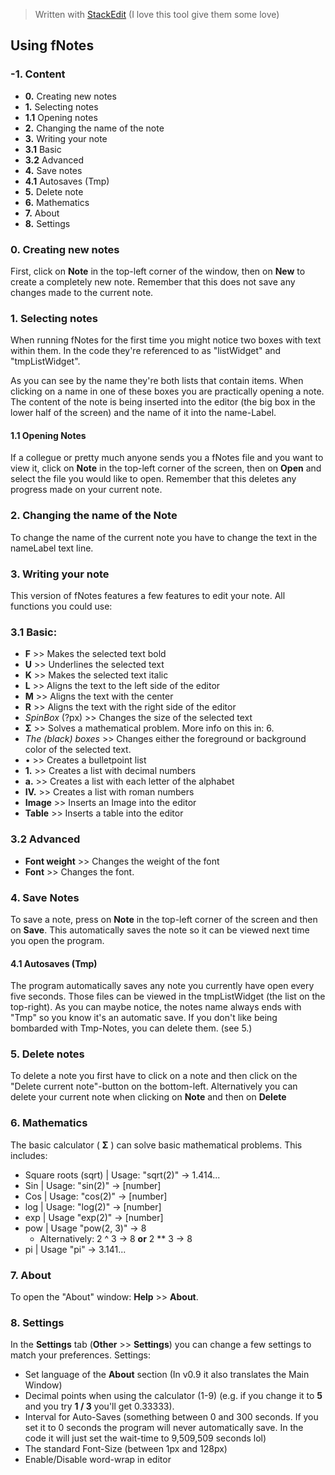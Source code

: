﻿


> Written with [StackEdit](https://stackedit.io/) (I love this tool give them some love)

## **Using fNotes**

### -1. Content

 - **0.** Creating new notes
 - **1.** Selecting notes
 - **1.1** Opening notes
 - **2.** Changing the name of the note
 -  **3.** Writing your note
 - **3.1** Basic
 - **3.2** Advanced
 - **4.** Save notes
 - **4.1** Autosaves (Tmp)
 - **5.** Delete note
 - **6.** Mathematics
 - **7.** About
 -  **8.** Settings

### 0. Creating new notes
First, click on **Note** in the top-left corner of the window, then on **New** to create a completely new note. Remember that this does not save any changes made to the current note.

### 1. Selecting notes
When running fNotes for the first time you might notice two boxes with text within them. In the code they're referenced to as "listWidget" and "tmpListWidget".

As you can see by the name they're both lists that contain items. When clicking on a name in one of these boxes you are practically opening a note. The content of the note is being inserted into the editor (the big box in the lower half of the screen) and the name of it into the name-Label.

#### 1.1 Opening Notes
If a collegue or pretty much anyone sends you a fNotes file and you want to view it, click on **Note** in the top-left corner of the screen, then on **Open** and select the file you would like to open. Remember that this deletes any progress made on your current note.

### 2. Changing the name of the Note
To change the name of the current note you have to change the text in the nameLabel text line.

### 3. Writing your note
This version of fNotes features a few features to edit your note.
All functions you could use:

### 3.1 Basic:
 -  **F** >> Makes the selected text bold
 -  **U** >> Underlines the selected text
 -  **K** >> Makes the selected text italic
 - **L** >> Aligns the text to the left side of the editor
 - **M** >> Aligns the text with the center
 - **R** >> Aligns the text with the right side of the editor
 - *SpinBox* (?px) >> Changes the size of the selected text
 - **Σ** >> Solves a mathematical problem. More info on this in: 6.
 - *The (black) boxes* >> Changes either the foreground or background color of the selected text.
 - • >> Creates a bulletpoint list
 - **1.** >> Creates a list with decimal numbers
 - **a.** >> Creates a list with each letter of the alphabet
 - **IV.** >> Creates a list with roman numbers
 - **Image** >> Inserts an Image into the editor
 - **Table** >> Inserts a table into the editor

### 3.2 Advanced
- **Font weight** >> Changes the weight of the font
- **Font** >> Changes the font.

### 4. Save Notes
To save a note, press on **Note** in the top-left corner of the screen and then on **Save**. This automatically saves the note so it can be viewed next time you open the program.

#### 4.1 Autosaves (Tmp)
The program automatically saves any note you currently have open every five seconds. Those files can be viewed in the tmpListWidget (the list on the top-right). As you can maybe notice, the notes name always ends with "Tmp" so you know it's an automatic save. If you don't like being bombarded with Tmp-Notes, you can delete them. (see 5.)

### 5. Delete notes
To delete a note you first have to click on a note and then click on the "Delete current note"-button on the bottom-left. Alternatively you can delete your current note when clicking on **Note** and then on **Delete**

### 6. Mathematics
The basic calculator ( **Σ** ) can solve basic mathematical problems.
This includes:
- Square roots (sqrt) | Usage: "sqrt(2)" -> 1.414...
- Sin | Usage: "sin(2)" -> [number]
- Cos | Usage: "cos(2)" -> [number]
- log | Usage: "log(2)" -> [number]
- exp | Usage "exp(2)" -> [number]
- pow | Usage "pow(2, 3)" -> 8
	- Alternatively: 2 ^ 3 -> 8 **or** 2 ** 3 -> 8
- pi | Usage "pi" -> 3.141...

### 7. About
To open the "About" window: **Help** >> **About**.

### 8. Settings
In the **Settings** tab (**Other** >> **Settings**) you can change a few settings to match your preferences.
Settings:
- Set language of the **About** section (In v0.9 it also translates the Main Window)
- Decimal points when using the calculator (1-9) (e.g. if you change it to **5** and you try **1 / 3** you'll get 0.33333).
- Interval for Auto-Saves (something between 0 and 300 seconds. If you set it to 0 seconds the program will never automatically save. In the code it will just set the wait-time to 9,509,509 seconds lol)
- The standard Font-Size (between 1px and 128px)
- Enable/Disable word-wrap in editor

